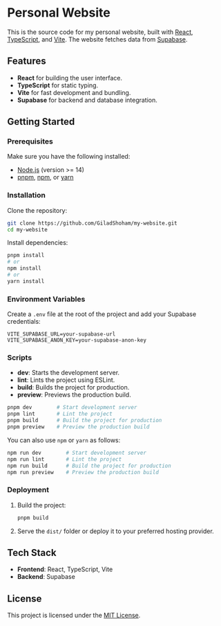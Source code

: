 # Personal Website

This is the source code for my personal website, built with [React](https://reactjs.org/), [TypeScript](https://www.typescriptlang.org/), and [Vite](https://vitejs.dev/). The website fetches data from [Supabase](https://supabase.com/).

## Features

- **React** for building the user interface.
- **TypeScript** for static typing.
- **Vite** for fast development and bundling.
- **Supabase** for backend and database integration.
  
## Getting Started

### Prerequisites

Make sure you have the following installed:

- [Node.js](https://nodejs.org/) (version >= 14)
- [pnpm](https://pnpm.io/), [npm](https://www.npmjs.com/), or [yarn](https://yarnpkg.com/)

### Installation

Clone the repository:

```bash
git clone https://github.com/GiladShoham/my-website.git
cd my-website
```

Install dependencies:

```bash
pnpm install
# or
npm install
# or
yarn install
```

### Environment Variables

Create a `.env` file at the root of the project and add your Supabase credentials:

```env
VITE_SUPABASE_URL=your-supabase-url
VITE_SUPABASE_ANON_KEY=your-supabase-anon-key
```

### Scripts

- **dev**: Starts the development server.
- **lint**: Lints the project using ESLint.
- **build**: Builds the project for production.
- **preview**: Previews the production build.

```bash
pnpm dev        # Start development server
pnpm lint       # Lint the project
pnpm build      # Build the project for production
pnpm preview    # Preview the production build
```

You can also use `npm` or `yarn` as follows:

```bash
npm run dev        # Start development server
npm run lint       # Lint the project
npm run build      # Build the project for production
npm run preview    # Preview the production build
```

### Deployment

1. Build the project:
   ```bash
   pnpm build
   ```

2. Serve the `dist/` folder or deploy it to your preferred hosting provider.

## Tech Stack

- **Frontend**: React, TypeScript, Vite
- **Backend**: Supabase

## License

This project is licensed under the [MIT License](./LICENSE).
